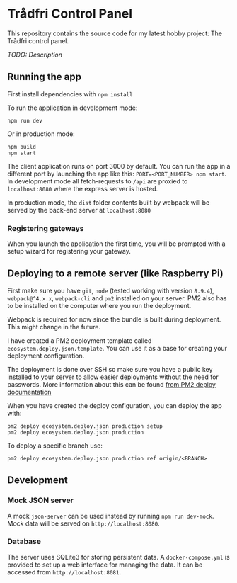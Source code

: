 # Trådfri Control Panel

This repository contains the source code for my latest hobby project: The Trådfri control panel.

*TODO: Description*

## Running the app

First install dependencies with `npm install`

To run the application in development mode:

```
npm run dev
```

Or in production mode:

```
npm build
npm start
```

The client application runs on port 3000 by default. You can run the app in a different port by launching the app like this: `PORT=<PORT_NUMBER> npm start`.
In development mode all fetch-requests to `/api` are proxied to `localhost:8080` where the express server is hosted.

In production mode, the `dist` folder contents built by webpack will be served by the back-end server at `localhost:8080`

### Registering gateways

When you launch the application the first time, you will be prompted with a setup wizard for registering your gateway.

## Deploying to a remote server (like Raspberry Pi)

First make sure you have `git`, `node` (tested working with version `8.9.4`), `webpack@^4.x.x`, `webpack-cli` and `pm2` installed on your server.
PM2 also has to be installed on the computer where you run the deployment.

Webpack is required for now since the bundle is built during deployment. This might change in the future.

I have created a PM2 deployment template called `ecosystem.deploy.json.template`. You can use it as a base for creating your deployment configuration.

The deployment is done over SSH so make sure you have a public key installed to your server to allow easier deployments without the need for passwords. More information about this can be found [from PM2 deploy documentation](https://pm2.io/doc/en/runtime/guide/easy-deploy-with-ssh/)

When you have created the deploy configuration, you can deploy the app with:

```
pm2 deploy ecosystem.deploy.json production setup
pm2 deploy ecosystem.deploy.json production
```

To deploy a specific branch use:

```
pm2 deploy ecosystem.deploy.json production ref origin/<BRANCH>
```

## Development

### Mock JSON server

A mock `json-server` can be used instead by running `npm run dev-mock`. Mock data will be served on `http://localhost:8080`.

### Database

The server uses SQLite3 for storing persistent data. A `docker-compose.yml` is provided to set up a web interface for managing the data. It can be accessed from `http://localhost:8081`.
